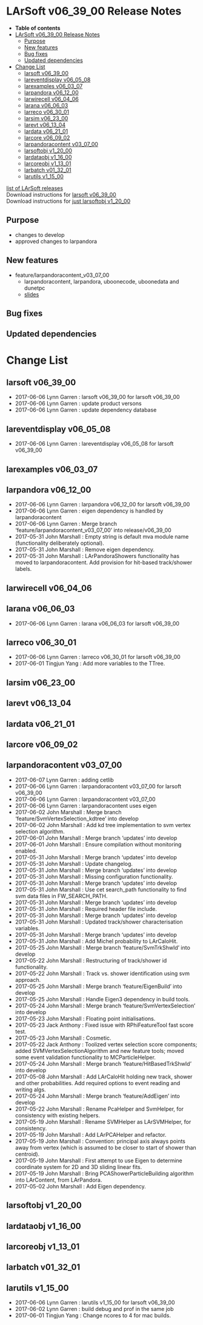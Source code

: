 LArSoft v06\_39\_00 Release Notes
======================================================================

-   **Table of contents**
-   [LArSoft v06\_39\_00 Release Notes](#LArSoft-v06_39_00-Release-Notes)
    -   [Purpose](#Purpose)
    -   [New features](#New-features)
    -   [Bug fixes](#Bug-fixes)
    -   [Updated dependencies](#Updated-dependencies)
-   [Change List](#Change-List)
    -   [larsoft v06\_39\_00](#larsoft-v06_39_00)
    -   [lareventdisplay v06\_05\_08](#lareventdisplay-v06_05_08)
    -   [larexamples v06\_03\_07](#larexamples-v06_03_07)
    -   [larpandora v06\_12\_00](#larpandora-v06_12_00)
    -   [larwirecell v06\_04\_06](#larwirecell-v06_04_06)
    -   [larana v06\_06\_03](#larana-v06_06_03)
    -   [larreco v06\_30\_01](#larreco-v06_30_01)
    -   [larsim v06\_23\_00](#larsim-v06_23_00)
    -   [larevt v06\_13\_04](#larevt-v06_13_04)
    -   [lardata v06\_21\_01](#lardata-v06_21_01)
    -   [larcore v06\_09\_02](#larcore-v06_09_02)
    -   [larpandoracontent v03\_07\_00](#larpandoracontent-v03_07_00)
    -   [larsoftobj v1\_20\_00](#larsoftobj-v1_20_00)
    -   [lardataobj v1\_16\_00](#lardataobj-v1_16_00)
    -   [larcoreobj v1\_13\_01](#larcoreobj-v1_13_01)
    -   [larbatch v01\_32\_01](#larbatch-v01_32_01)
    -   [larutils v1\_15\_00](#larutils-v1_15_00)

[list of LArSoft releases](LArSoft_release_list)\
Download instructions for [larsoft v06\_39\_00](http://scisoft.fnal.gov/scisoft/bundles/larsoft/v06_39_00/larsoft-v06_39_00.html)\
Download instructions for [just larsoftobj v1\_20\_00](http://scisoft.fnal.gov/scisoft/bundles/larsoftobj/v1_20_00/larsoftobj-v1_20_00.html)

Purpose
--------------------

-   changes to develop
-   approved changes to larpandora

New features
------------------------------

-   feature/larpandoracontent\_v03\_07\_00
    -   larpandoracontent, larpandora, uboonecode, uboonedata and dunetpc
    -   [slides](https://indico.fnal.gov/getFile.py/access?contribId=1&resId=0&materialId=slides&confId=14645)

Bug fixes
------------------------

Updated dependencies
----------------------------------------------

Change List
============================

larsoft v06\_39\_00
------------------------------------------

-   2017-06-06 Lynn Garren : larsoft v06\_39\_00 for larsoft v06\_39\_00
-   2017-06-06 Lynn Garren : update product versons
-   2017-06-06 Lynn Garren : update dependency database

lareventdisplay v06\_05\_08
----------------------------------------------------------

-   2017-06-06 Lynn Garren : lareventdisplay v06\_05\_08 for larsoft v06\_39\_00

larexamples v06\_03\_07
--------------------------------------------------

larpandora v06\_12\_00
------------------------------------------------

-   2017-06-06 Lynn Garren : larpandora v06\_12\_00 for larsoft v06\_39\_00
-   2017-06-06 Lynn Garren : eigen dependency is handled by larpandoracontent
-   2017-06-06 Lynn Garren : Merge branch ‘feature/larpandoracontent\_v03\_07\_00’ into release/v06\_39\_00
-   2017-05-31 John Marshall : Empty string is default mva module name (functionality deliberately optional).
-   2017-05-31 John Marshall : Remove eigen dependency.
-   2017-05-31 John Marshall : LArPandoraShowers functionality has moved to larpandoracontent. Add provision for hit-based track/shower labels.

larwirecell v06\_04\_06
--------------------------------------------------

larana v06\_06\_03
----------------------------------------

-   2017-06-06 Lynn Garren : larana v06\_06\_03 for larsoft v06\_39\_00

larreco v06\_30\_01
------------------------------------------

-   2017-06-06 Lynn Garren : larreco v06\_30\_01 for larsoft v06\_39\_00
-   2017-06-01 Tingjun Yang : Add more variables to the TTree.

larsim v06\_23\_00
----------------------------------------

larevt v06\_13\_04
----------------------------------------

lardata v06\_21\_01
------------------------------------------

larcore v06\_09\_02
------------------------------------------

larpandoracontent v03\_07\_00
--------------------------------------------------------------

-   2017-06-07 Lynn Garren : adding cetlib
-   2017-06-06 Lynn Garren : larpandoracontent v03\_07\_00 for larsoft v06\_39\_00
-   2017-06-06 Lynn Garren : larpandoracontent v03\_07\_00
-   2017-06-06 Lynn Garren : larpandoracontent uses eigen
-   2017-06-02 John Marshall : Merge branch ‘feature/SvmVertexSelection\_kdtree’ into develop
-   2017-06-02 John Marshall : Add kd tree implementation to svm vertex selection algorithm.
-   2017-06-01 John Marshall : Merge branch ‘updates’ into develop
-   2017-06-01 John Marshall : Ensure compilation without monitoring enabled.
-   2017-05-31 John Marshall : Merge branch ‘updates’ into develop
-   2017-05-31 John Marshall : Update changelog.
-   2017-05-31 John Marshall : Merge branch ‘updates’ into develop
-   2017-05-31 John Marshall : Missing configuration functionality.
-   2017-05-31 John Marshall : Merge branch ‘updates’ into develop
-   2017-05-31 John Marshall : Use cet search\_path functionality to find svm data files in FW\_SEARCH\_PATH.
-   2017-05-31 John Marshall : Merge branch ‘updates’ into develop
-   2017-05-31 John Marshall : Required header file include.
-   2017-05-31 John Marshall : Merge branch ‘updates’ into develop
-   2017-05-31 John Marshall : Updated track/shower characterisation variables.
-   2017-05-31 John Marshall : Merge branch ‘updates’ into develop
-   2017-05-31 John Marshall : Add Michel probability to LArCaloHit.
-   2017-05-25 John Marshall : Merge branch ‘feature/SvmTrkShwId’ into develop
-   2017-05-22 John Marshall : Restructuring of track/shower id functionality.
-   2017-05-22 John Marshall : Track vs. shower identification using svm approach.
-   2017-05-25 John Marshall : Merge branch ‘feature/EigenBuild’ into develop
-   2017-05-25 John Marshall : Handle Eigen3 dependency in build tools.
-   2017-05-24 John Marshall : Merge branch ‘feature/SvmVertexSelection’ into develop
-   2017-05-23 John Marshall : Floating point initialisations.
-   2017-05-23 Jack Anthony : Fixed issue with RPhiFeatureTool fast score test.
-   2017-05-23 John Marshall : Cosmetic.
-   2017-05-22 Jack Anthony : Toolized vertex selection score components; added SVMVertexSelectionAlgorithm and new feature tools; moved some event validation functionality to MCParticleHelper.
-   2017-05-24 John Marshall : Merge branch ‘feature/HitBasedTrkShwId’ into develop
-   2017-05-08 John Marshall : Add LArCaloHit holding new track, shower and other probabilities. Add required options to event reading and writing algs.
-   2017-05-24 John Marshall : Merge branch ‘feature/AddEigen’ into develop
-   2017-05-22 John Marshall : Rename PcaHelper and SvmHelper, for consistency with existing helpers.
-   2017-05-19 John Marshall : Rename SVMHelper as LArSVMHelper, for consistency.
-   2017-05-19 John Marshall : Add LArPCAHelper and refactor.
-   2017-05-19 John Marshall : Convention: principal axis always points away from vertex (which is assumed to be closer to start of shower than centroid).
-   2017-05-19 John Marshall : First attempt to use Eigen to determine coordinate system for 2D and 3D sliding linear fits.
-   2017-05-19 John Marshall : Bring PCAShowerParticleBuilding algorithm into LArContent, from LArPandora.
-   2017-05-02 John Marshall : Add Eigen dependency.

larsoftobj v1\_20\_00
----------------------------------------------

lardataobj v1\_16\_00
----------------------------------------------

larcoreobj v1\_13\_01
----------------------------------------------

larbatch v01\_32\_01
--------------------------------------------

larutils v1\_15\_00
------------------------------------------

-   2017-06-06 Lynn Garren : larutils v1\_15\_00 for larsoft v06\_39\_00
-   2017-06-02 Lynn Garren : build debug and prof in the same job
-   2017-06-01 Tingjun Yang : Change ncores to 4 for mac builds.
